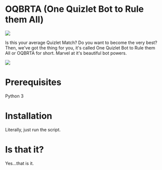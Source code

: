# OQBRTA (One Quizlet Bot to Rule them All)
![](http://i.imgur.com/Hx4O16u.gif)

Is this your average Quizlet Match? Do you want to become the very best? Then, we've got the thing for you, it's called One Quizlet Bot to Rule them All or OQBRTA for short. Marvel at it's beautiful bot powers.

![](http://i.imgur.com/FPI6qtY.gif)
# Prerequisites
Python 3
# Installation
Literally, just run the script.
# Is that it?
Yes...that is it.
